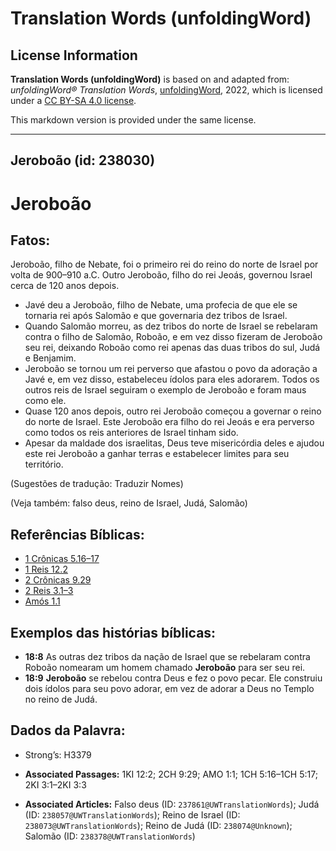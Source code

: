 # Translation Words (unfoldingWord)

## License Information

**Translation Words (unfoldingWord)** is based on and adapted from: _unfoldingWord® Translation Words_, [unfoldingWord](https://unfoldingword.org/utw), 2022, which is licensed under a [CC BY-SA 4.0 license](https://creativecommons.org/licenses/by-sa/4.0/legalcode.en).

This markdown version is provided under the same license.



--------------------------------

## Jeroboão (id: 238030)

Jeroboão
========

Fatos:
------

Jeroboão, filho de Nebate, foi o primeiro rei do reino do norte de Israel por volta de 900–910 a.C. Outro Jeroboão, filho do rei Jeoás, governou Israel cerca de 120 anos depois.

* Javé deu a Jeroboão, filho de Nebate, uma profecia de que ele se tornaria rei após Salomão e que governaria dez tribos de Israel.
* Quando Salomão morreu, as dez tribos do norte de Israel se rebelaram contra o filho de Salomão, Roboão, e em vez disso fizeram de Jeroboão seu rei, deixando Roboão como rei apenas das duas tribos do sul, Judá e Benjamim.
* Jeroboão se tornou um rei perverso que afastou o povo da adoração a Javé e, em vez disso, estabeleceu ídolos para eles adorarem. Todos os outros reis de Israel seguiram o exemplo de Jeroboão e foram maus como ele.
* Quase 120 anos depois, outro rei Jeroboão começou a governar o reino do norte de Israel. Este Jeroboão era filho do rei Jeoás e era perverso como todos os reis anteriores de Israel tinham sido.
* Apesar da maldade dos israelitas, Deus teve misericórdia deles e ajudou este rei Jeroboão a ganhar terras e estabelecer limites para seu território.

(Sugestões de tradução: Traduzir Nomes)

(Veja também: falso deus, reino de Israel, Judá, Salomão)

Referências Bíblicas:
---------------------

* [1 Crônicas 5\.16–17](https://ref.ly/1Chr5:16-1Chr5:17)
* [1 Reis 12\.2](https://ref.ly/1Kgs12:2)
* [2 Crônicas 9\.29](https://ref.ly/2Chr9:29)
* [2 Reis 3\.1–3](https://ref.ly/2Kgs3:1-2Kgs3:3)
* [Amós 1\.1](https://ref.ly/Amos1:1)

Exemplos das histórias bíblicas:
--------------------------------

* **18:8** As outras dez tribos da nação de Israel que se rebelaram contra Roboão nomearam um homem chamado **Jeroboão** para ser seu rei.
* **18:9** **Jeroboão** se rebelou contra Deus e fez o povo pecar. Ele construiu dois ídolos para seu povo adorar, em vez de adorar a Deus no Templo no reino de Judá.

Dados da Palavra:
-----------------

* Strong’s: H3379

* **Associated Passages:** 1KI 12:2; 2CH 9:29; AMO 1:1; 1CH 5:16–1CH 5:17; 2KI 3:1–2KI 3:3
* **Associated Articles:** Falso deus (ID: `237861@UWTranslationWords`); Judá (ID: `238057@UWTranslationWords`); Reino de Israel (ID: `238073@UWTranslationWords`); Reino de Judá (ID: `238074@Unknown`); Salomão (ID: `238378@UWTranslationWords`)

